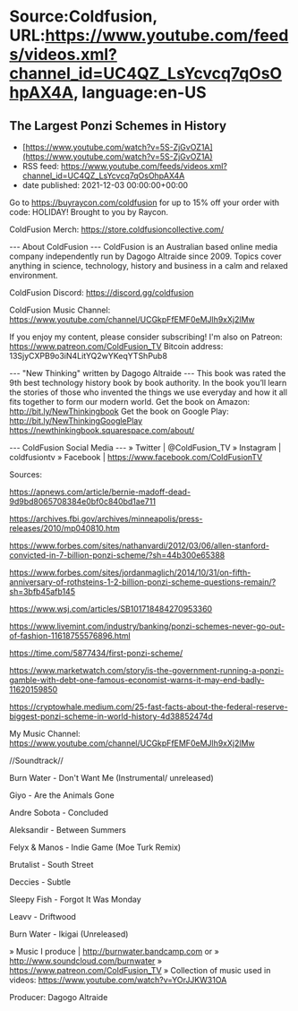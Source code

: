 # Source:Coldfusion, URL:https://www.youtube.com/feeds/videos.xml?channel_id=UC4QZ_LsYcvcq7qOsOhpAX4A, language:en-US

## The Largest Ponzi Schemes in History
 - [https://www.youtube.com/watch?v=5S-ZjGvOZ1A](https://www.youtube.com/watch?v=5S-ZjGvOZ1A)
 - RSS feed: https://www.youtube.com/feeds/videos.xml?channel_id=UC4QZ_LsYcvcq7qOsOhpAX4A
 - date published: 2021-12-03 00:00:00+00:00

Go to https://buyraycon.com/coldfusion for up to 15% off your order with code: HOLIDAY! Brought to you by Raycon.

ColdFusion Merch:
https://store.coldfusioncollective.com/

--- About ColdFusion ---
ColdFusion is an Australian based online media company independently run by Dagogo Altraide since 2009. Topics cover anything in science, technology, history and business in a calm and relaxed environment. 

ColdFusion Discord:  https://discord.gg/coldfusion

ColdFusion Music Channel: https://www.youtube.com/channel/UCGkpFfEMF0eMJlh9xXj2lMw

If you enjoy my content, please consider subscribing!
I'm also on Patreon: https://www.patreon.com/ColdFusion_TV
Bitcoin address: 13SjyCXPB9o3iN4LitYQ2wYKeqYTShPub8

--- "New Thinking" written by Dagogo Altraide ---
This book was rated the 9th best technology history book by book authority.
In the book you’ll learn the stories of those who invented the things we use everyday and how it all fits together to form our modern world.
Get the book on Amazon: http://bit.ly/NewThinkingbook
Get the book on Google Play: http://bit.ly/NewThinkingGooglePlay
https://newthinkingbook.squarespace.com/about/

--- ColdFusion Social Media ---
» Twitter | @ColdFusion_TV
» Instagram | coldfusiontv
» Facebook | https://www.facebook.com/ColdFusionTV

Sources:

https://apnews.com/article/bernie-madoff-dead-9d9bd8065708384e0bf0c840bd1ae711

https://archives.fbi.gov/archives/minneapolis/press-releases/2010/mp040810.htm

https://www.forbes.com/sites/nathanvardi/2012/03/06/allen-stanford-convicted-in-7-billion-ponzi-scheme/?sh=44b300e65388

https://www.forbes.com/sites/jordanmaglich/2014/10/31/on-fifth-anniversary-of-rothsteins-1-2-billion-ponzi-scheme-questions-remain/?sh=3bfb45afb145

https://www.wsj.com/articles/SB101718484270953360

https://www.livemint.com/industry/banking/ponzi-schemes-never-go-out-of-fashion-11618755576896.html

https://time.com/5877434/first-ponzi-scheme/

https://www.marketwatch.com/story/is-the-government-running-a-ponzi-gamble-with-debt-one-famous-economist-warns-it-may-end-badly-11620159850

https://cryptowhale.medium.com/25-fast-facts-about-the-federal-reserve-biggest-ponzi-scheme-in-world-history-4d38852474d


My Music Channel:  https://www.youtube.com/channel/UCGkpFfEMF0eMJlh9xXj2lMw

//Soundtrack//

Burn Water - Don't Want Me (Instrumental/ unreleased)

Giyo - Are the Animals Gone

Andre Sobota - Concluded

Aleksandir - Between Summers

Felyx & Manos - Indie Game (Moe Turk Remix)

Brutalist - South Street

Deccies - Subtle

Sleepy Fish - Forgot It Was Monday

Leavv - Driftwood

Burn Water - Ikigai (Unreleased)

» Music I produce | http://burnwater.bandcamp.com or 
» http://www.soundcloud.com/burnwater
» https://www.patreon.com/ColdFusion_TV
» Collection of music used in videos: https://www.youtube.com/watch?v=YOrJJKW31OA

Producer: Dagogo Altraide

